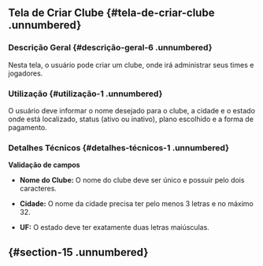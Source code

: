 ## **Tela de Criar Clube** {#tela-de-criar-clube .unnumbered}

### **Descrição Geral** {#descrição-geral-6 .unnumbered}

Nesta tela, o usuário pode criar um clube, onde irá administrar seus
times e jogadores.

### **Utilização** {#utilização-1 .unnumbered}

O usuário deve informar o nome desejado para o clube, a cidade e o
estado onde está localizado, status (ativo ou inativo), plano escolhido
e a forma de pagamento.

### **Detalhes Técnicos** {#detalhes-técnicos-1 .unnumbered}

**Validação de campos**

-   **Nome do Clube:** O nome do clube deve ser único e possuir pelo
    dois caracteres.

-   **Cidade:** O nome da cidade precisa ter pelo menos 3 letras e no
    máximo 32.

-   **UF:** O estado deve ter exatamente duas letras maiúsculas.

##  {#section-15 .unnumbered}